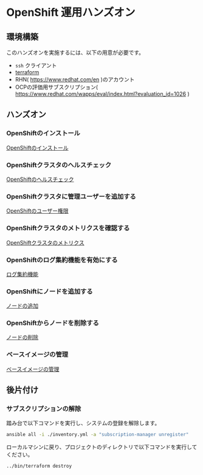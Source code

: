 # OpenShift 運用ハンズオン

## 環境構築

このハンズオンを実施するには、以下の用意が必要です。

* `ssh` クライアント
* [terraform](https://www.terraform.io/)
* RHN( https://www.redhat.com/en )のアカウント
* OCPの評価用サブスクリプション( https://www.redhat.com/wapps/eval/index.html?evaluation_id=1026 )

## ハンズオン

### OpenShiftのインストール

[OpenShiftのインストール](/docs/install.md)

### OpenShiftクラスタのヘルスチェック

[OpenShiftのヘルスチェック](/docs/cluster_health.md)

### OpenShiftクラスタに管理ユーザーを追加する

[OpenShiftのユーザー権限](/docs/add_admin.md)

### OpenShiftクラスタのメトリクスを確認する

[OpenShiftクラスタのメトリクス](/docs/metrics.md)

### OpenShiftのログ集約機能を有効にする

[ログ集約機能](/docs/logging.md)

### OpenShiftにノードを追加する

[ノードの追加](/docs/add_node.md)

### OpenShiftからノードを削除する

[ノードの削除](/docs/delete_node.md)

### ベースイメージの管理

[ベースイメージの管理](/docs/base_image.md)

## 後片付け

### サブスクリプションの解除

踏み台で以下コマンドを実行し、システムの登録を解除します。

```bash
ansible all -i ./inventory.yml -a "subscription-manager unregister"
```

ローカルマシンに戻り、プロジェクトのディレクトリで以下コマンドを実行してください。

```bash
../bin/terraform destroy
```

